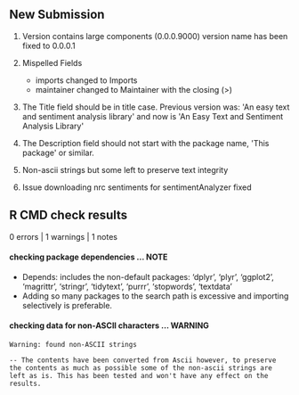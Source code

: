 ## New Submission
1. Version contains large components (0.0.0.9000)
    version name has been fixed to 0.0.0.1

2. Mispelled Fields
    - imports changed to Imports
    - maintainer changed to Maintainer with the closing (>)

3. The Title field should be in title case. Previous version was:
      'An easy text and sentiment analysis library' and now is 'An Easy Text and Sentiment Analysis Library'

4. The Description field should not start with the package name,
    'This package' or similar. 


5. Non-ascii strings but some left to preserve text integrity


6. Issue downloading nrc sentiments for sentimentAnalyzer fixed 



## R CMD check results

0 errors | 1 warnings | 1 notes

#### checking package dependencies … NOTE

-   Depends: includes the non-default packages: ‘dplyr’, ‘plyr’,
    ‘ggplot2’, ‘magrittr’, ‘stringr’, ‘tidytext’, ‘purrr’, ‘stopwords’,
    ‘textdata’
-   Adding so many packages to the search path is excessive and
    importing selectively is preferable.

#### checking data for non-ASCII characters … WARNING

    Warning: found non-ASCII strings

    -- The contents have been converted from Ascii however, to preserve the contents as much as possible some of the non-ascii strings are left as is. This has been tested and won't have any effect on the results.
